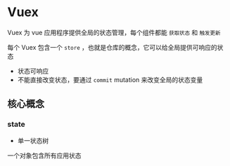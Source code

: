 # Vuex

Vuex 为 vue 应用程序提供全局的状态管理，每个组件都能 `获取状态` 和 `触发更新` 

每个 Vuex 包含一个 `store` ，也就是仓库的概念，它可以给全局提供可响应的状态

* 状态可响应
* 不能直接改变状态，要通过 `commit` mutation 来改变全局的状态变量

## 核心概念

### state

* 单一状态树

一个对象包含所有应用状态